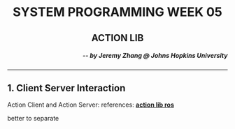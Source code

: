 <h1 align="center"> SYSTEM PROGRAMMING WEEK 05 </h1>
<h2 align = "center"> ACTION LIB </h2>
<h5 align="right"> -- by Jeremy Zhang @ Johns Hopkins University</h5>


---

## 1. Client Server Interaction

Action Client and Action Server: references: __[action lib ros](http://wiki.ros.org/actionlib)__

better to separate